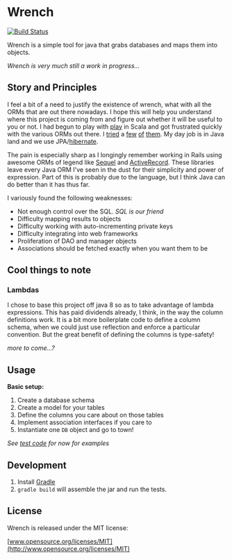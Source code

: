 Wrench
======
[![Build Status](https://travis-ci.org/matthauck/wrench.svg?branch=master)](https://travis-ci.org/matthauck/wrench)

Wrench is a simple tool for java that grabs databases and maps them into objects. 

*Wrench is very much still a work in progress...*

Story and Principles
--------------------

I feel a bit of a need to justify the existence of wrench, what with all the ORMs
that are out there nowadays. I hope this will help you understand where this project
is coming from and figure out whether it will be useful to you or not.  I had begun to 
play with [play](www.playframework.com) in Scala and got frustrated quickly with the 
various ORMs out there. I [tried](http://sorm-framework.org/) a [few](http://slick.typesafe.com/) 
[of](http://squeryl.org/) [them](http://www.playframework.com/documentation/2.1.0/ScalaAnorm).
My day job is in Java land and we use JPA/[hibernate](http://hibernate.org/orm/).

The pain is especially sharp as I longingly remember working in Rails using 
awesome ORMs of legend like [Sequel](http://sequel.jeremyevans.net/) and 
[ActiveRecord](https://github.com/rails/rails/tree/master/activerecord). These libraries
leave every Java ORM I've seen in the dust for their simplicity and power of expression. 
Part of this is probably due to the language, but I think Java can do better than it has thus far.

I variously found the following weaknesses:

* Not enough control over the SQL. *SQL is our friend*
* Difficulty mapping results to objects
* Difficulty working with auto-incrementing private keys
* Difficulty integrating into web frameworks
* Proliferation of DAO and manager objects 
* Associations should be fetched exactly when you want them to be

Cool things to note
-------------------

### Lambdas

I chose to base this project off java 8 so as to take advantage of lambda expressions. 
This has paid dividends already, I think, in the way the column definitions work. 
It is a bit more boilerplate code to define a column schema, when we could just use reflection 
and enforce a particular convention. But the great benefit of defining the columns is type-safety!

*more to come...?*

Usage
-----

**Basic setup:**

1. Create a database schema 
2. Create a model for your tables
3. Define the columns you care about on those tables
4. Implement association interfaces if you care to
5. Instantiate one `DB` object and go to town!

*See [test code](https://github.com/matthauck/wrench/blob/master/src/test/java/wrench/orm/DBTest.java) for now for examples*

Development
-----------

1. Install [Gradle](http://www.gradle.org/)
1. `gradle build` will assemble the jar and run the tests.


License
-------

Wrench is released under the MIT license:

[www.opensource.org/licenses/MIT](http://www.opensource.org/licenses/MIT)



